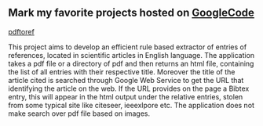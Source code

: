 ## Mark my favorite projects hosted on [GoogleCode](https://code.google.com)

[pdftoref](https://code.google.com/p/pdftoref/)

This project aims to develop an efficient rule based extractor of entries of references, located in scientific articles in English language. The application takes a pdf file or a directory of pdf and then returns an html file, containing the list of all entries with their respective title. Moreover the title of the article cited is searched through Google Web Service to get the URL that identifying the article on the web. If the URL provides on the page a Bibtex entry, this will appear in the html output under the relative entries, stolen from some typical site like citeseer, ieeexlpore etc. The application does not make search over pdf file based on images.


